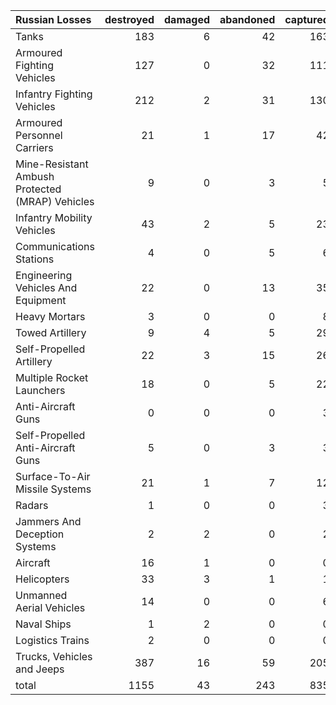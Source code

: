 | Russian Losses                                   |   destroyed |   damaged |   abandoned |   captured |   total |
|:-------------------------------------------------|------------:|----------:|------------:|-----------:|--------:|
| Tanks                                            |         183 |         6 |          42 |        163 |     394 |
| Armoured Fighting Vehicles                       |         127 |         0 |          32 |        111 |     270 |
| Infantry Fighting Vehicles                       |         212 |         2 |          31 |        130 |     375 |
| Armoured Personnel Carriers                      |          21 |         1 |          17 |         42 |      81 |
| Mine-Resistant Ambush Protected  (MRAP) Vehicles |           9 |         0 |           3 |          5 |      17 |
| Infantry Mobility Vehicles                       |          43 |         2 |           5 |         23 |      73 |
| Communications Stations                          |           4 |         0 |           5 |          6 |      15 |
| Engineering Vehicles And Equipment               |          22 |         0 |          13 |         35 |      70 |
| Heavy Mortars                                    |           3 |         0 |           0 |          8 |      11 |
| Towed Artillery                                  |           9 |         4 |           5 |         29 |      47 |
| Self-Propelled Artillery                         |          22 |         3 |          15 |         26 |      66 |
| Multiple Rocket Launchers                        |          18 |         0 |           5 |         22 |      45 |
| Anti-Aircraft Guns                               |           0 |         0 |           0 |          3 |       3 |
| Self-Propelled Anti-Aircraft Guns                |           5 |         0 |           3 |          3 |      11 |
| Surface-To-Air Missile Systems                   |          21 |         1 |           7 |         12 |      41 |
| Radars                                           |           1 |         0 |           0 |          3 |       4 |
| Jammers And Deception Systems                    |           2 |         2 |           0 |          2 |       6 |
| Aircraft                                         |          16 |         1 |           0 |          0 |      17 |
| Helicopters                                      |          33 |         3 |           1 |          1 |      38 |
| Unmanned Aerial Vehicles                         |          14 |         0 |           0 |          6 |      20 |
| Naval Ships                                      |           1 |         2 |           0 |          0 |       3 |
| Logistics Trains                                 |           2 |         0 |           0 |          0 |       2 |
| Trucks, Vehicles and Jeeps                       |         387 |        16 |          59 |        205 |     667 |
| total                                            |        1155 |        43 |         243 |        835 |    2276 |